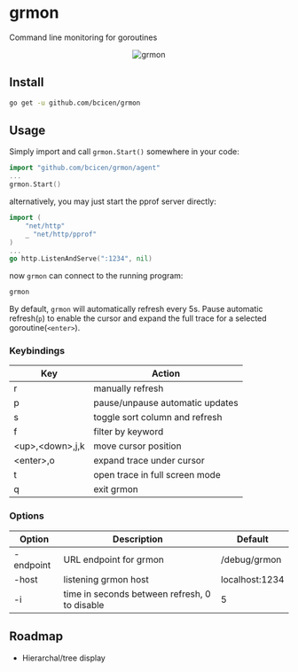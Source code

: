 # grmon

Command line monitoring for goroutines

<p align="center"><img src="https://bradley.codes/static/img/grmon.gif" alt="grmon"/></p>

## Install

```bash
go get -u github.com/bcicen/grmon
```

## Usage

Simply import and call `grmon.Start()` somewhere in your code:

```go
import "github.com/bcicen/grmon/agent"
...
grmon.Start()
```

alternatively, you may just start the pprof server directly:

```go
import (
	"net/http"
	_ "net/http/pprof"
)
...
go http.ListenAndServe(":1234", nil)
```

now `grmon` can connect to the running program:
```bash
grmon
```

By default, `grmon` will automatically refresh every 5s. Pause automatic refresh(`p`) to enable the cursor and expand the full trace for a selected goroutine(`<enter>`).

### Keybindings

Key | Action
--- | ---
r | manually refresh
p | pause/unpause automatic updates
s | toggle sort column and refresh
f | filter by keyword
\<up\>,\<down\>,j,k | move cursor position
\<enter\>,o | expand trace under cursor
t | open trace in full screen mode
q | exit grmon

### Options

Option | Description | Default
--- | --- | ---
-endpoint	| URL endpoint for grmon | /debug/grmon
-host | listening grmon host | localhost:1234
-i | time in seconds between refresh, 0 to disable | 5


## Roadmap

* Hierarchal/tree display

